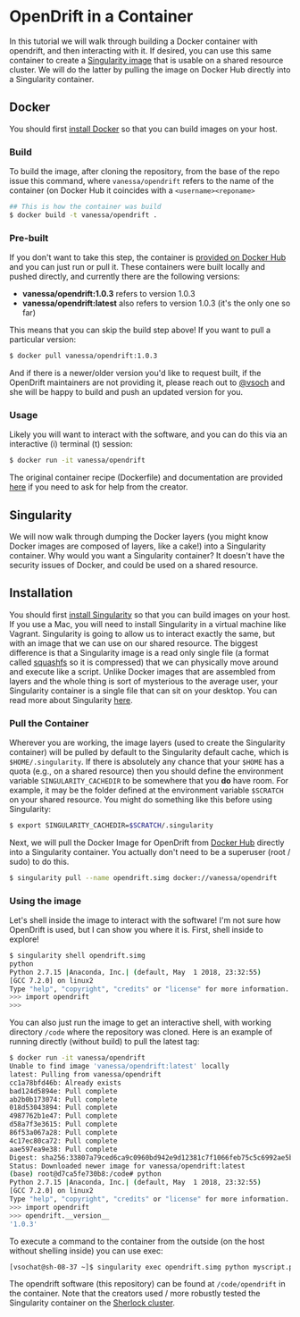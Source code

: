 # OpenDrift in a Container 

In this tutorial we will walk through building a Docker container with opendrift,
and then interacting with it. If desired, you can use this same container to 
create a [Singularity image](https://singularityware.github.io) that is usable on
a shared resource cluster. We will do the latter by pulling the image on Docker Hub
directly into a Singularity container.

## Docker 

You should first [install Docker](https://docs.docker.com/install/) so that you 
can build images on your host. 

### Build
To build the image, after cloning the repository,
from the base of the repo issue this command, where `vanessa/opendrift` refers
to the name of the container (on Docker Hub it coincides with a `<username><reponame>`

```bash
## This is how the container was build
$ docker build -t vanessa/opendrift .
```

### Pre-built
If you don't want to take this step, the container is [provided on Docker Hub](https://hub.docker.com/r/vanessa/opendrift/) and you can just run or pull it. These containers were built locally and pushed directly,
and currently there are the following versions:

 - **vanessa/opendrift:1.0.3** refers to version 1.0.3
 - **vanessa/opendrift:latest** also refers to version 1.0.3 (it's the only one so far)


This means that you can skip the build step above! If you want to pull a particular version:

```bash
$ docker pull vanessa/opendrift:1.0.3
```

And if there is a newer/older version you'd like to request built, if the OpenDrift maintainers
are not providing it, please reach out to [@vsoch](https://www.github.com/vsoch) and she will be happy to build and push
an updated version for you.

### Usage
Likely you will want to interact with the software, and you can do this via 
an interactive (i) terminal (t) session:

```bash
$ docker run -it vanessa/opendrift
```

The original container recipe (Dockerfile) and documentation are provided [here](https://github.com/researchapps/sherlock/tree/master/opendrift) if you need to ask for help from the creator.


## Singularity

We will now walk through dumping the Docker layers (you might know Docker images are composed
of layers, like a cake!) into a Singularity container. Why would you want a Singularity container? It doesn't have the security issues of Docker, and could be used on a shared resource.


## Installation
You should first [install Singularity](https://singularityware.github.io/install-linux) so that you can build images on your host. If you use a Mac, you will need to install Singularity in a virtual machine like Vagrant. Singularity is going to allow us to interact exactly the same, but with an image that we can use on our shared resource. The biggest difference is that a Singularity image is a read only single file (a format called [squashfs](https://en.wikipedia.org/wiki/SquashFS) so it is compressed) that we can physically move around and execute like a script.
Unlike Docker images that are assembled from layers and the whole thing is sort of mysterious to the 
average user, your Singularity container is a single file that can sit on your desktop. 
You can read more about Singularity [here](https://singularityware.github.io). 

### Pull the Container
Wherever you are working, the image layers (used to create the Singularity container) will be pulled by default
to the Singularity default cache, which is `$HOME/.singularity`. If there is absolutely any chance that your
`$HOME` has a quota (e.g., on a shared resource) then you should define the environment variable `SINGULARITY_CACHEDIR`
to be somewhere that you **do** have room. For example, it may be the folder defined at the environment variable `$SCRATCH` on your shared resource. You might do something like this before using Singularity:

```bash
$ export SINGULARITY_CACHEDIR=$SCRATCH/.singularity
```

Next, we will pull the Docker Image for OpenDrift from [Docker Hub](https://hub.docker.com/vanessa/opendrift/)
directly into a Singularity container. You actually don't need to be a superuser (root / sudo) to do this.

```bash
$ singularity pull --name opendrift.simg docker://vanessa/opendrift
```

### Using the image
Let's shell inside the image to interact with the software! I'm not sure how OpenDrift
is used, but I can show you where it is. First, shell inside to explore!


```bash
$ singularity shell opendrift.simg
python
Python 2.7.15 |Anaconda, Inc.| (default, May  1 2018, 23:32:55) 
[GCC 7.2.0] on linux2
Type "help", "copyright", "credits" or "license" for more information.
>>> import opendrift
>>> 
```


You can also just run the image to get an interactive shell, with working directory `/code`
where the repository was cloned. Here is an example of running directly (without build) to
pull the latest tag:

```bash
$ docker run -it vanessa/opendrift
Unable to find image 'vanessa/opendrift:latest' locally
latest: Pulling from vanessa/opendrift
cc1a78bfd46b: Already exists 
bad124d5894e: Pull complete 
ab2b0b173074: Pull complete 
018d53043894: Pull complete 
4987762b1e47: Pull complete 
d58a7f3e3615: Pull complete 
86f53a067a28: Pull complete 
4c17ec80ca72: Pull complete 
aae597ea9e38: Pull complete 
Digest: sha256:33807a79ced6ca9c0960bd942e9d12381c7f1066feb75c5c6992ae5b8802f94c
Status: Downloaded newer image for vanessa/opendrift:latest
(base) root@d7ca5fe730b8:/code# python
Python 2.7.15 |Anaconda, Inc.| (default, May  1 2018, 23:32:55) 
[GCC 7.2.0] on linux2
Type "help", "copyright", "credits" or "license" for more information.
>>> import opendrift
>>> opendrift.__version__
'1.0.3'
```

To execute a command to the container from the outside (on the host without shelling
inside) you can use exec:


```bash
[vsochat@sh-08-37 ~]$ singularity exec opendrift.simg python myscript.py
```

The opendrift software (this repository) can be found at `/code/opendrift` in the container.
Note that the creators used / more robustly tested the Singularity container on the 
[Sherlock cluster](https://www.sherlock.stanford.edu/docs/).
